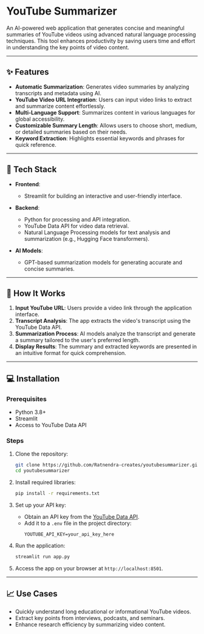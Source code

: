 # YouTube Summarizer

An AI-powered web application that generates concise and meaningful summaries of YouTube videos using advanced natural language processing techniques. This tool enhances productivity by saving users time and effort in understanding the key points of video content.

---

## ✨ Features

- **Automatic Summarization**: Generates video summaries by analyzing transcripts and metadata using AI.  
- **YouTube Video URL Integration**: Users can input video links to extract and summarize content effortlessly.  
- **Multi-Language Support**: Summarizes content in various languages for global accessibility.  
- **Customizable Summary Length**: Allows users to choose short, medium, or detailed summaries based on their needs.  
- **Keyword Extraction**: Highlights essential keywords and phrases for quick reference.  

---

## 🔧 Tech Stack

- **Frontend**:  
  - Streamlit for building an interactive and user-friendly interface.  

- **Backend**:  
  - Python for processing and API integration.  
  - YouTube Data API for video data retrieval.  
  - Natural Language Processing models for text analysis and summarization (e.g., Hugging Face transformers).  

- **AI Models**:  
  - GPT-based summarization models for generating accurate and concise summaries.  

---

## 🚀 How It Works

1. **Input YouTube URL**: Users provide a video link through the application interface.  
2. **Transcript Analysis**: The app extracts the video's transcript using the YouTube Data API.  
3. **Summarization Process**: AI models analyze the transcript and generate a summary tailored to the user's preferred length.  
4. **Display Results**: The summary and extracted keywords are presented in an intuitive format for quick comprehension.  

---

## 💻 Installation

### Prerequisites  
- Python 3.8+  
- Streamlit  
- Access to YouTube Data API  

### Steps  

1. Clone the repository:  
   ```bash  
   git clone https://github.com/Ratnendra-creates/youtubesummarizer.git  
   cd youtubesummarizer  
   ```  

2. Install required libraries:  
   ```bash  
   pip install -r requirements.txt  
   ```  

3. Set up your API key:  
   - Obtain an API key from the [YouTube Data API](https://console.cloud.google.com/apis/).  
   - Add it to a `.env` file in the project directory:  
     ```  
     YOUTUBE_API_KEY=your_api_key_here  
     ```  

4. Run the application:  
   ```bash  
   streamlit run app.py  
   ```  

5. Access the app on your browser at `http://localhost:8501`.  

---

## 📈 Use Cases

- Quickly understand long educational or informational YouTube videos.  
- Extract key points from interviews, podcasts, and seminars.  
- Enhance research efficiency by summarizing video content.  





